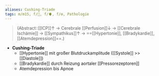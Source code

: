 ```yaml
---
aliases: Cushing-Triade
tags: m/m15, f/🧠, f/🫀, f/⚙️, Pathologie
---
```

> (Abstract::[[ICP]]↑ → Cerebrale [[Perfusion]]↓ → [[Cerebrale Ischämie]] → [[Sympathikus]]↑ → ==[[Hypertonie]], [[Bradykardie]], [[Atemdepression]]==.)
- **Cushing-Triade**
	- [[Hypertonie]] mit großer Blutdruckamplitude ([[Systole]] >> [[Diastole]])
	- [[Bradykardie]] durch Reizung aortaler [[Pressorezeptoren]]
	- Atemdepression bis Apnoe